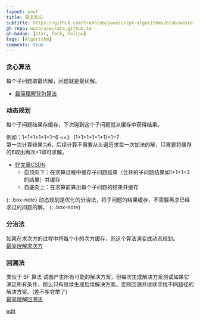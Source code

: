 ```yaml
---
layout: post
title: 算法笔记
subtitle: https://github.com/trekhleb/javascript-algorithms/blob/master/README.zh-CN.md
gh-repo: wurara/wurara.github.io
gh-badge: [star, fork, follow]
tags: [Algorithm]
comments: true
---
```


### 贪心算法  
  每个子问题取最优解，问题就是最优解。
  - [最简理解背包算法](https://github.com/trekhleb/javascript-algorithms/tree/master/src/algorithms/sets/knapsack-problem)
  
### 动态规划  
  每个子问题结果存缓存，下次碰到这个子问题就从缓存中获得结果。 
  
  例如：1+1+1+1+1+1=6 ==》 (1+1+1+1+1+1)+1=7  
  第一次计算结果为6，后续计算不需要从头遍历求每一次加法的解，只需要将缓存的6取出再次+1即可求解。
  
  - [好文章CSDN](https://blog.csdn.net/u013309870/article/details/75193592)
    - 自顶向下：在求算过程中缓存子问题结果（合并的子问题结果如1+1+1=3的结果）并缓存
    - 自底向上：在求算前算出每个子问题的结果并缓存
 
{: .box-note} 
动态规划是优化的分治法，将子问题的结果缓存，不需要再求已经求过的问题的解。
{: .box-note} 
 
### 分治法  
  如果在求次方的过程中将每个小的次方缓存，则这个算法演变成动态规划。  
  [最简理解求次方](https://github.com/trekhleb/javascript-algorithms/tree/master/src/algorithms/math/fast-powering)
### 回溯法  
类似于 BF 算法 试图产生所有可能的解决方案，但每次生成解决方案测试如果它满足所有条件，那么只有继续生成后续解决方案。否则回溯并继续寻找不同路径的解决方案。(差不多穷举了)  
[最简理解回溯法](https://github.com/trekhleb/javascript-algorithms/tree/master/src/algorithms/sets/combination-sum)  





  [edit](https://github.com/wurara/wurara.github.io/edit/master/_posts/2022-12-30-Algorithm.md)
